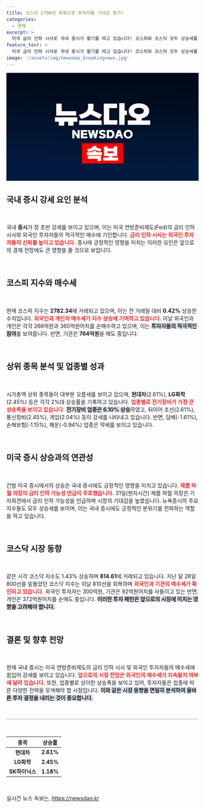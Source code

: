 ```yaml
---
title: 코스피 2780선 회복으로 투자자들 기대감 증가!
categories:
  - 경제
excerpt: >
  미국 금리 인하 시사로 국내 증시가 활기를 띠고 있습니다! 코스피와 코스닥 모두 상승세를 보이며 외국인 투자자들의 매수가 눈에 띕니다. 강세를 이끄는 주요 종목들과 떠오르는 업종을 확인해보세요!
feature_text: >
  미국 금리 인하 시사로 국내 증시가 활기를 띠고 있습니다! 코스피와 코스닥 모두 상승세를 보이며 외국인 투자자들의 매수가 눈에 띕니다. 강세를 이끄는 주요 종목들과 떠오르는 업종을 확인해보세요!
image: '/assets/img/newsdao_breakingnews.jpg'
---
```


<p><img src="/assets/img/newsdao_breakingnews.jpg" alt="firstkoreanews 속보" /></p>

<h2 data-ke-size="size26">국내 증시 강세 요인 분석</h2>

<p data-ke-size="size16">&nbsp;</p>

<p>국내 <b>증시</b>가 장 초반 강세를 보이고 있으며, 이는 미국 연방준비제도(Fed)의 금리 인하 시사와 외국인 투자자들의 적극적인 매수에 기인합니다. <b><span style="color: #ee2323;">금리 인하 시사는 외국인 투자자들의 신뢰를 높이고 있습니다.</span></b> 증시에 긍정적인 영향을 미치는 이러한 요인은 앞으로의 경제 전망에도 큰 영향을 줄 것으로 보입니다. </p>

<p data-ke-size="size16">&nbsp;</p>

<h2 data-ke-size="size26">코스피 지수와 매수세</h2>

<p data-ke-size="size16">&nbsp;</p>

<p>현재 코스피 지수는 <b>2782.34</b>에 거래되고 있으며, 이는 전 거래일 대비 <b>0.42%</b> 상승한 수치입니다. <b><span style="color: #ee2323;">외국인과 개인의 매수세가 지수 상승에 기여하고 있습니다.</span></b> 이날 외국인과 개인은 각각 266억원과 360억원어치를 순매수하고 있으며, 이는 <b><span style="background-color: #21538527;">투자자들의 적극적인 참여</span></b>를 보여줍니다. 반면, 기관은 <b>764억원</b>을 매도 중입니다. </p>

<p data-ke-size="size16">&nbsp;</p>

<h2 data-ke-size="size26">상위 종목 분석 및 업종별 성과</h2>

<p data-ke-size="size16">&nbsp;</p>

<p>시가총액 상위 종목들이 대부분 오름세를 보이고 있으며, <b>현대차</b>(2.61%), <b>LG화학</b>(2.45%) 등은 각각 2%대 상승률을 기록하고 있습니다. <b><span style="color: #ee2323;">업종별로 전기장비가 가장 큰 상승폭을 보이고 있습니다.</span></b> <b><span style="background-color: #21538527;">전기장비 업종은 6.10% 상승</span></b>하였고, 뒤이어 조선(2.61%), 통신장비(2.45%), 게임(2.04%) 등이 강세를 나타내고 있습니다. 반면, 담배(-1.61%), 손해보험(-1.15%), 해운(-0.94%) 업종은 약세를 보이고 있습니다.</p>

<p data-ke-size="size16">&nbsp;</p>

<h2 data-ke-size="size26">미국 증시 상승과의 연관성</h2>

<p data-ke-size="size16">&nbsp;</p>

<p>간밤 미국 증시에서의 상승은 국내 증시에도 긍정적인 영향을 미치고 있습니다. <b><span style="color: #ee2323;">제롬 파월 의장의 금리 인하 가능성 언급이 주효했습니다.</span></b> 31일(현지시간) 제롬 파월 의장은 기자회견에서 금리 인하 가능성을 언급하며 시장의 기대감을 높였습니다. 뉴욕증시의 주요 지수들도 모두 상승세를 보이며, 이는 국내 증시에도 긍정적인 분위기를 전파하는 역할을 하고 있습니다.</p>

<p data-ke-size="size16">&nbsp;</p>

<h2 data-ke-size="size26">코스닥 시장 동향</h2>

<p data-ke-size="size16">&nbsp;</p>

<p>같은 시각 코스닥 지수도 1.43% 상승하며 <b>814.61</b>에 거래되고 있습니다. 지난 달 26일 800선을 밑돌았던 코스닥 지수는 이날 810선을 회복하며 <b><span style="color: #ee2323;">외국인과 기관의 매수세가 확인되고 있습니다.</span></b> 외국인 투자자는 300억원, 기관은 92억원어치를 사들이고 있는 반면, 개인은 372억원어치를 순매도 중입니다. <b><span style="background-color: #21538527;">이러한 투자 패턴은 앞으로의 시장에 미치는 영향을 고려해야 합니다.</span></b></p>

<p data-ke-size="size16">&nbsp;</p>

<h2 data-ke-size="size26">결론 및 향후 전망</h2>

<p data-ke-size="size16">&nbsp;</p>

<p>현재 국내 증시는 미국 연방준비제도의 금리 인하 시사 및 외국인 투자자들의 매수세에 힘입어 강세를 보이고 있습니다. <b><span style="color: #ee2323;">앞으로의 시장 전망은 외국인의 매수세가 지속될지 여부에 달려 있습니다.</span></b> 또한, 업종별로 상이한 상승폭을 보이고 있어, 투자자들은 업종에 따른 다양한 전략을 모색해야 할 시점입니다. <b><span style="background-color: #21538527;">이와 같은 시장 동향을 면밀히 분석하여 올바른 투자 결정을 내리는 것이 중요합니다.</span></b></p>

<p data-ke-size="size16">&nbsp;</p>

<hr style="height: 2px; border: none; background-color: #ccc;" />

<p data-ke-size="size16">&nbsp;</p>

<table>
  <thead>
    <tr>
      <th>종목</th>
      <th>상승률</th>
    </tr>
  </thead>
  <tbody>
    <tr>
      <td style="text-align: center; height: 17px;"><b>현대차</b></td>
      <td style="text-align: center; height: 17px;"><b>2.61%</b></td>
    </tr>
    <tr>
      <td style="text-align: center; height: 17px;"><b>LG화학</b></td>
      <td style="text-align: center; height: 17px;"><b>2.45%</b></td>
    </tr>
    <tr>
      <td style="text-align: center; height: 17px;"><b>SK하이닉스</b></td>
      <td style="text-align: center; height: 17px;"><b>1.18%</b></td>
    </tr>
  </tbody>
</table>

<p data-ke-size="size16">&nbsp;</p>
실시간 뉴스 속보는, <a href="https://newsdao.kr" rel="dofollow">https://newsdao.kr</a>


